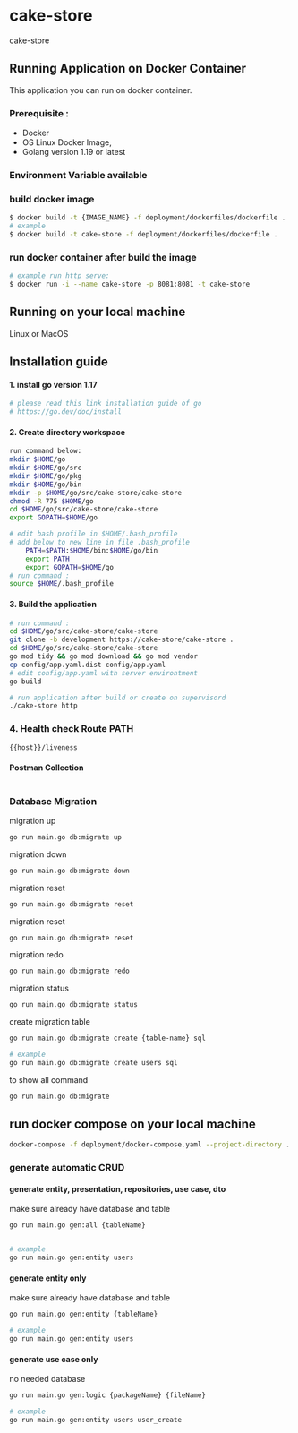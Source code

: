 # cake-store
cake-store



## Running Application on Docker Container

This application you can run on docker container.

### Prerequisite :
* Docker
* OS Linux Docker Image, 
* Golang version 1.19 or latest

### Environment Variable available


### build docker image
```bash
$ docker build -t {IMAGE_NAME} -f deployment/dockerfiles/dockerfile .
# example
$ docker build -t cake-store -f deployment/dockerfiles/dockerfile .
```

### run docker container after build the image
```bash
# example run http serve:
$ docker run -i --name cake-store -p 8081:8081 -t cake-store

```


## Running on your local machine

Linux or MacOS

## Installation guide
#### 1. install go version 1.17
```bash
# please read this link installation guide of go
# https://go.dev/doc/install
```

#### 2. Create directory workspace    
```bash
run command below: 
mkdir $HOME/go
mkdir $HOME/go/src
mkdir $HOME/go/pkg
mkdir $HOME/go/bin
mkdir -p $HOME/go/src/cake-store/cake-store
chmod -R 775 $HOME/go
cd $HOME/go/src/cake-store/cake-store
export GOPATH=$HOME/go
```    
```bash
# edit bash profile in $HOME/.bash_profile        
# add below to new line in file .bash_profile         
    PATH=$PATH:$HOME/bin:$HOME/go/bin
    export PATH  
    export GOPATH=$HOME/go 
# run command :
source $HOME/.bash_profile
```

#### 3. Build the application    
```bash
# run command :
cd $HOME/go/src/cake-store/cake-store
git clone -b development https://cake-store/cake-store .
cd $HOME/go/src/cake-store/cake-store
go mod tidy && go mod download && go mod vendor
cp config/app.yaml.dist config/app.yaml
# edit config/app.yaml with server environtment
go build

# run application after build or create on supervisord 
./cake-store http
```


### 4. Health check Route PATH
```bash
{{host}}/liveness
```


#### Postman Collection
```go
```

### Database Migration
migration up
```bash
go run main.go db:migrate up
```

migration down
```bash
go run main.go db:migrate down
```

migration reset
```bash
go run main.go db:migrate reset
```

migration reset
```bash
go run main.go db:migrate reset
```

migration redo
```bash
go run main.go db:migrate redo
```

migration status
```bash
go run main.go db:migrate status
```

create migration table
```bash
go run main.go db:migrate create {table-name} sql

# example
go run main.go db:migrate create users sql
```

to show all command
```bash
go run main.go db:migrate
```

## run docker compose on your local machine
```bash
docker-compose -f deployment/docker-compose.yaml --project-directory . up -d --build
```

### generate automatic CRUD
#### generate entity, presentation, repositories, use case, dto
make sure already have database and table
```bash
go run main.go gen:all {tableName}


# example
go run main.go gen:entity users
```

#### generate entity only
make sure already have database and table
```bash
go run main.go gen:entity {tableName}

# example
go run main.go gen:entity users
```

#### generate use case only
no needed database
```bash
go run main.go gen:logic {packageName} {fileName}

# example
go run main.go gen:entity users user_create
```